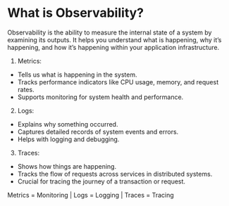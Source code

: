 # What is Observability?

Observability is the ability to measure the internal state of a system by examining its outputs. It helps you understand what is happening, why it’s happening, and how it’s happening within your application infrastructure.

1. Metrics:
- Tells us what is happening in the system.
- Tracks performance indicators like CPU usage, memory, and request rates.
- Supports monitoring for system health and performance.

2. Logs:
- Explains why something occurred.
- Captures detailed records of system events and errors.
- Helps with logging and debugging.

3. Traces:
- Shows how things are happening.
- Tracks the flow of requests across services in distributed systems.
- Crucial for tracing the journey of a transaction or request.

Metrics = Monitoring | Logs = Logging | Traces = Tracing